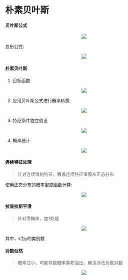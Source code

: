 # 朴素贝叶斯

#### 贝叶斯公式

<div align="center"><img src="http://latex.codecogs.com/svg.latex?P(A\cap&space;B)=P(A)*P(B|A)=P(B)*P(A|B)" /></a></div>

变形公式:

<div align="center"><img src="http://latex.codecogs.com/svg.latex?P(B|A)=\frac{P(A|B)*P(B)}{P(A)}" /></a></div>

#### 朴素贝叶斯

1. 目标函数

<div align="center"><img src="http://latex.codecogs.com/svg.latex?y=arg\&space;\underset{c_{k}}{max}\&space;P(y=c_{k}|X)" /></a></div>

2. 应用贝叶斯公式进行概率转换

<div align="center"><img src="http://latex.codecogs.com/svg.latex?P(y=c_{k}|X)=\frac{P(X|y=c_{k})*P(y=c_{k})}{P(X)}" /></a></div>

3. 特征条件独立假设

<div align="center"><img src="http://latex.codecogs.com/svg.latex?P(y=c_{k}|X)=\frac{\prod_{j=1}^{n}P(x_{j}|y=c_{k})*P(y=c_{k})}{P(X)}" /></a></div>

4. 概率统计

<div align="center"><img src="http://latex.codecogs.com/svg.latex?P(x_{j}|y=c_{k})=\frac{I(x_{j},y=c_{k})}{I(y=c_{k})},P(y=c_{k})=\frac{I(y=c_{k})}{I}" /></a></div>

#### 连续特征处理

> 针对连续值的特征，假设连续特征值服从正态分布

使用正态分布的概率密度函数计算:

<div align="center"><img src="http://latex.codecogs.com/svg.latex?f(x)=\frac{1}{\sqrt{2\pi}\sigma}exp(-\frac{(x-\mu)^{2}}{2\sigma^{2}})" /></a></div>

#### 拉普拉斯平滑

> 针对零概率，加1处理

<div align="center"><img src="http://latex.codecogs.com/svg.latex?P(x_{j}|y=c_{k})=\frac{I(x_{j},y=c_{k})}{I(y=c_{k})}\rightarrow&space;P(x_{j}|y=c_{k})=\frac{I(x_{j},y=c_{k})&plus;1}{I(y=c_{k})&plus;k}" /></a></div>

其中，`k`为`y`的类别数

#### 对数似然

> 概率过小，可能导致概率乘积溢出，解决办法为取对数

<div align="center"><img src="http://latex.codecogs.com/svg.latex?logP(y=c_{k}|X)=\sum_{j=1}^{n}logP(x_{j}|y=c_{k})&plus;logP(y=c_{k})-logP(X)" /></a></div>
